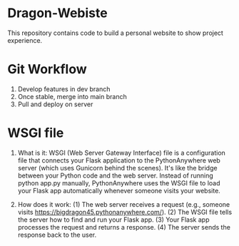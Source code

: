 # Dragon-Webiste
This repository contains code to build a personal website to show project experience.

# Git Workflow
1. Develop features in dev branch
2. Once stable, merge into main branch
3. Pull and deploy on server

# WSGI file
1. What is it: WSGI (Web Server Gateway Interface) file is a configuration file that connects your Flask application to the PythonAnywhere web server (which uses Gunicorn behind the scenes). It's like the bridge between your Python code and the web server. Instead of running python app.py manually, PythonAnywhere uses the WSGI file to load your Flask app automatically whenever someone visits your website.

2. How does it work:
    (1) The web server receives a request (e.g., someone visits https://bigdragon45.pythonanywhere.com/).
    (2) The WSGI file tells the server how to find and run your Flask app.
    (3) Your Flask app processes the request and returns a response.
    (4) The server sends the response back to the user.
